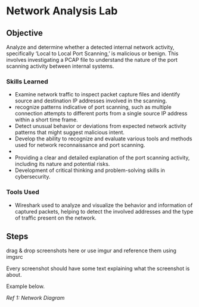 # Network Analysis Lab

## Objective

Analyze and determine whether a detected internal network activity, specifically ‘Local to Local Port Scanning,’ is malicious or benign. This involves investigating a PCAP file to understand the nature of the port scanning activity between internal systems.

### Skills Learned

- Examine network traffic to inspect packet capture files and identify source and destination IP addresses involved in the scanning.
- recognize patterns indicative of port scanning, such as multiple connection attempts to different ports from a single source IP address within a short time frame.
- Detect unusual behavior or deviations from expected network activity patterns that might suggest malicious intent.
- Develop the ability to recognize and evaluate various tools and methods used for network reconnaissance and port scanning.
- 
- Providing a clear and detailed explanation of the port scanning activity, including its nature and potential risks.
- Development of critical thinking and problem-solving skills in cybersecurity.

### Tools Used

- Wireshark used to analyze and visualize the behavior and information of captured packets, helping to detect the involved addresses and the type of traffic present on the network.

## Steps
drag & drop screenshots here or use imgur and reference them using imgsrc

Every screenshot should have some text explaining what the screenshot is about.

Example below.

*Ref 1: Network Diagram*
